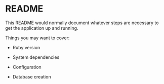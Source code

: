 # README

This README would normally document whatever steps are necessary to get the
application up and running.

Things you may want to cover:

* Ruby version

* System dependencies

* Configuration

* Database creation 
